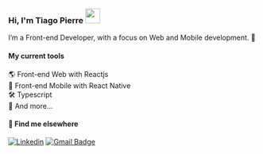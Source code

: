 ### Hi, I'm Tiago Pierre <img src="https://media.giphy.com/media/hvRJCLFzcasrR4ia7z/giphy.gif" width="30" >

I’m a Front-end Developer, with a focus on Web and Mobile development. 🚀

#### My current tools 
🌎 Front-end Web with Reactjs  
📲 Front-end Mobile with React Native  
🛠️ Typescript  
🧰 And more...  

#### 💬 Find me elsewhere

[![Linkedin](https://img.shields.io/badge/-Tiago%20Pierre-00875f?style=flat&labelColor=00875&logo=Linkedin&Color=white)](https://www.linkedin.com/in/devpierre/)
[![Gmail Badge](https://img.shields.io/badge/-tiago_pierre@outlook.com-00875f?style=flat&logo=Gmail&logoColor=white&link=mailto:tiagopierre.dev@icloud.com)](mailto:tiagopierre.dev@icloud.com)

